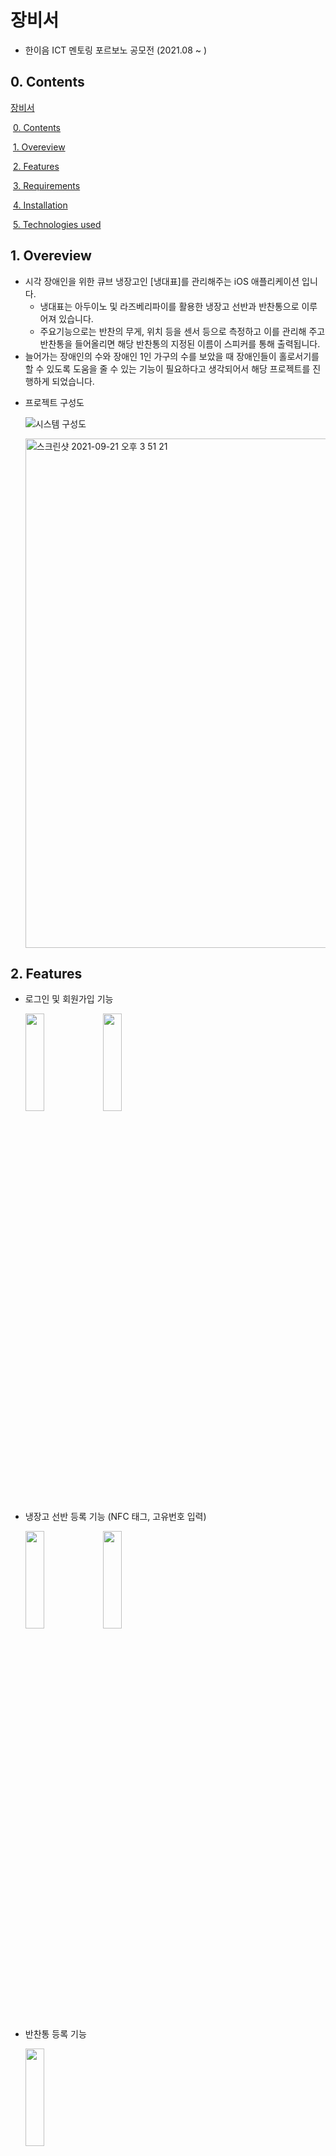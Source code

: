 # 장비서

* 한이음 ICT 멘토링 포르보노 공모전 (2021.08 ~ )


## 0. Contents

[장비서](#---)

​	[0. Contents](#0-contents)

​	[1. Overeview](#1-overeview)

​	[2. Features](#2-features)

​	[3. Requirements](#3-requirements)

​	[4. Installation](#4-installation)

​	[5. Technologies used](#5-technologies-used)

## 1. Overeview

- 시각 장애인을 위한 큐브 냉장고인 [냉대표]를 관리해주는 iOS 애플리케이션 입니다.
  - 냉대표는 아두이노 및 라즈베리파이를 활용한 냉장고 선반과 반찬통으로 이루어져 있습니다.
  - 주요기능으로는 반찬의 무게, 위치 등을 센서 등으로 측정하고 이를 관리해 주고 반찬통을 들어올리면 해당 반찬통의 지정된 이름이 스피커를 통해 출력됩니다.
- 늘어가는 장애인의 수와 장애인 1인 가구의 수를 보았을 때 장애인들이 홀로서기를 할 수 있도록 도움을 줄 수 있는 기능이 필요하다고 생각되어서 해당 프로젝트를 진행하게 되었습니다. 

* 프로젝트 구성도

  ![시스템 구성도](https://user-images.githubusercontent.com/68215452/134124885-fd774dc8-e266-43a4-9cd8-471c05b1f0c5.png)

  <img width="815" alt="스크린샷 2021-09-21 오후 3 51 21" src="https://user-images.githubusercontent.com/68215452/134124775-ecaf2c8f-7723-4b4e-a23f-89308dd11d17.png">

## 2. Features 

* 로그인 및 회원가입 기능

   <img src = "https://user-images.githubusercontent.com/68215452/136070636-1e685633-bda3-4918-aeb0-81e102a002a3.gif" width="25%" height="20%">   <img src = "https://user-images.githubusercontent.com/68215452/136070875-87f77c30-7fc4-4d5c-a2d7-7b2388e09b30.gif" width="25%" height="20%">
    

* 냉장고 선반 등록 기능 (NFC 태그, 고유번호 입력) 

  <img src = "https://user-images.githubusercontent.com/68215452/136071084-bf5309f4-b045-416d-a153-16c5bb656ced.gif" width="25%" height="20%"> <img src = "https://user-images.githubusercontent.com/68215452/136070977-fc17e8bd-3c14-45af-b63a-d929dfad29b6.gif" width="25%" height="20%">
  

* 반찬통 등록 기능

  <img src = "https://user-images.githubusercontent.com/68215452/136072329-d65cd8c9-df1a-4e0b-8a10-8e08b55d722c.gif" width="25%" height="20%">
    

* 반찬통 정보 조회 및 변경 기능

  <img src = "https://user-images.githubusercontent.com/68215452/136070745-d5662c34-4327-4cf7-bd93-a39b0b84a51a.gif" width="25%" height="20%">
  

   
* 얼음 상태 확인 기능 

  <img src = "https://user-images.githubusercontent.com/68215452/136068844-711540d3-346d-45ba-aecb-56c12ffed6e5.gif" width="25%" height="20%">



* 계정 관리 (선반 재등록, 로그아웃)

  <img src = "https://user-images.githubusercontent.com/68215452/136068121-ce8689b9-5f1a-409a-a897-73fc11792496.gif" width="25%" height="20%">


* 냉장고 이상 감지 알림 기능 (진행중)

  * Push Notification / CoreBluetooth


## 3. Requirements

-  iOS 13.0+

- Swift 5.0+

- An Apple developer account

- A Physical iOS Device

  

## 4. Installation

1. 해당 프로젝트를 `clone` 합니다.
2. 프로젝트 파일에서 `pod init` 후에 `pod install` 로 필요 라이브러리를 설치합니다.

3. `SmartRefrigerator.xcworkspace` 를 Xcode로 실행합니다.
4. NFC 기능을 사용하기 위한 세팅을 진행합니다.
   * https://developer.apple.com/documentation/corenfc/building_an_nfc_tag-reader_app 의 `Configure the App to Detect NFC Tags` 항목을 참고

5. 프로젝트를 iOS 디바이스에 빌드합니다.



## 5. Technologies used

* 사용중인 기술
  * **RxSwift + MVVM**
    * 반응형 프로그래밍, 안정적인 비동기 처리 등을 위한 구조로 채택
  * **CoreNFC**
    * NFC 통신을 위한 Apple Framework
    * 큐브 냉장고 선반 및 반찬통의 NFC 태그와 통신

* 사용 예정 기술
  * **CoreBluetooth**
    * Bluetooth 통신을 위한 Apple Framework
    * 냉장고 이상 확인을 위해 냉장고 선반과의 직접적인 통신
  * **Push Notification**
    * 사용자에게 냉장고 이상을 알리기 위한 기술로 사용 예정
  * **Voice Over**
    * 화면을 보지 않고도 아이폰을 사용할 수 있도록 도와주는 제스처 기반 화면 읽기 기능
    * 시각 장애인들의 원활한 앱 사용을 돕기 위해 Voice Over 기능 활용 예정
    * `UIAccessibilityElementProperty` 의 프로퍼티들에 적절한 값 부여
  * **TTS(Text To Speech)**
    * 사용자에게 필요한 순간 적절한 음성 가이드 제공을 위한 기술
    * Apple의 미디어 Framework인 `AVFoundation` 사용 예정



